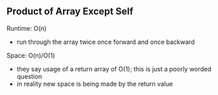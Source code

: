## Product of Array Except Self

Runtime: O(n)
- run through the array twice once forward and once backward

Space: O(n)/O(1)
- they say usage of a return array of O(1); this is just a poorly worded question
- in reality new space is being made by the return value

